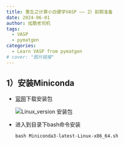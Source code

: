 ```yaml
---
title: 重生之计算小白硬学VASP —— 2）前期准备
date: 2024-06-01
author: 炫酷老司机
tags:
  - VASP
  - pymatgen
categories:
  - Learn VASP from pymatgen
# cover: "图片链接"
---
```



## 1）安装Miniconda

- [官网](https://docs.anaconda.com/free/miniconda/)下载安装包

	![Linux_version 安装包](/images/1_linux_pkg.png)
- 进入到目录下bash命令安装
	```shell
	bash Miniconda3-latest-Linux-x86_64.sh
	```